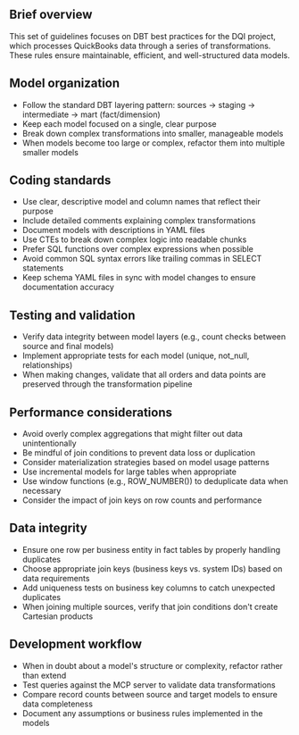 ## Brief overview
This set of guidelines focuses on DBT best practices for the DQI project, which processes QuickBooks data through a series of transformations. These rules ensure maintainable, efficient, and well-structured data models.

## Model organization
- Follow the standard DBT layering pattern: sources → staging → intermediate → mart (fact/dimension)
- Keep each model focused on a single, clear purpose
- Break down complex transformations into smaller, manageable models
- When models become too large or complex, refactor them into multiple smaller models

## Coding standards
- Use clear, descriptive model and column names that reflect their purpose
- Include detailed comments explaining complex transformations
- Document models with descriptions in YAML files
- Use CTEs to break down complex logic into readable chunks
- Prefer SQL functions over complex expressions when possible
- Avoid common SQL syntax errors like trailing commas in SELECT statements
- Keep schema YAML files in sync with model changes to ensure documentation accuracy

## Testing and validation
- Verify data integrity between model layers (e.g., count checks between source and final models)
- Implement appropriate tests for each model (unique, not_null, relationships)
- When making changes, validate that all orders and data points are preserved through the transformation pipeline

## Performance considerations
- Avoid overly complex aggregations that might filter out data unintentionally
- Be mindful of join conditions to prevent data loss or duplication
- Consider materialization strategies based on model usage patterns
- Use incremental models for large tables when appropriate
- Use window functions (e.g., ROW_NUMBER()) to deduplicate data when necessary
- Consider the impact of join keys on row counts and performance

## Data integrity
- Ensure one row per business entity in fact tables by properly handling duplicates
- Choose appropriate join keys (business keys vs. system IDs) based on data requirements
- Add uniqueness tests on business key columns to catch unexpected duplicates
- When joining multiple sources, verify that join conditions don't create Cartesian products

## Development workflow
- When in doubt about a model's structure or complexity, refactor rather than extend
- Test queries against the MCP server to validate data transformations
- Compare record counts between source and target models to ensure data completeness
- Document any assumptions or business rules implemented in the models

